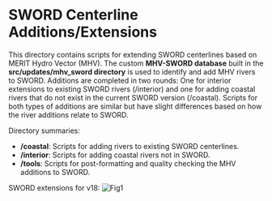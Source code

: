 # SWORD Centerline Additions/Extensions
This directory contains scripts for extending SWORD centerlines based on MERIT Hydro Vector (MHV). The custom **MHV-SWORD database** built in the **src/updates/mhv_sword directory** is used to identify and add MHV rivers to SWORD. Additions are completed in two rounds: One for interior extensions to existing SWORD rivers (/interior) and one for adding coastal rivers that do not exist in the current SWORD version (/coastal). Scripts for both types of additions are similar but have slight differences based on how the river additions relate to SWORD. 

Directory summaries:
- **/coastal**: Scripts for adding rivers to existing SWORD centerlines. 
- **/interior**: Scripts for adding coastal rivers not in SWORD.
- **/tools**: Scripts for post-formatting and quality checking the MHV additions to SWORD.

SWORD extensions for v18:
![Fig1](https://github.com/ealtenau/SWORD/blob/main/docs/figures%20/global_extensions.png)